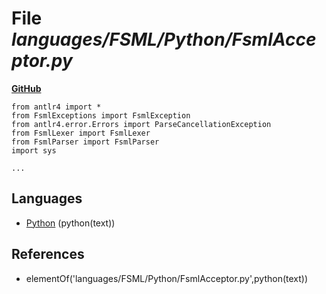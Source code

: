 # File _languages/FSML/Python/FsmlAcceptor.py_
**[GitHub](https://github.com/softlang/yas/blob/master/languages/FSML/Python/FsmlAcceptor.py)**
```
from antlr4 import *
from FsmlExceptions import FsmlException
from antlr4.error.Errors import ParseCancellationException
from FsmlLexer import FsmlLexer
from FsmlParser import FsmlParser
import sys

...
```

## Languages
* [Python](../languages/Python.md) (python(text))

## References
* elementOf('languages/FSML/Python/FsmlAcceptor.py',python(text))
